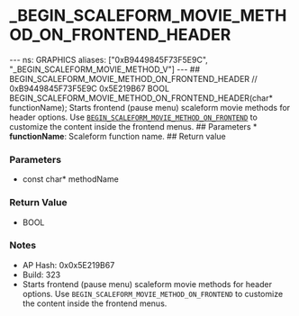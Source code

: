 # _BEGIN_SCALEFORM_MOVIE_METHOD_ON_FRONTEND_HEADER

--- ns: GRAPHICS aliases: ["0xB9449845F73F5E9C", "_BEGIN_SCALEFORM_MOVIE_METHOD_V"] --- ## BEGIN_SCALEFORM_MOVIE_METHOD_ON_FRONTEND_HEADER  // 0xB9449845F73F5E9C 0x5E219B67 BOOL BEGIN_SCALEFORM_MOVIE_METHOD_ON_FRONTEND_HEADER(char* functionName);  Starts frontend (pause menu) scaleform movie methods for header options.  Use [`BEGIN_SCALEFORM_MOVIE_METHOD_ON_FRONTEND`](#_0xAB58C27C2E6123C6) to customize the content inside the frontend menus.  ## Parameters * **functionName**: Scaleform function name.  ## Return value

### Parameters
* const char* methodName

### Return Value
* BOOL

### Notes
* AP Hash: 0x0x5E219B67
* Build: 323
* Starts frontend (pause menu) scaleform movie methods for header options.
Use `BEGIN_SCALEFORM_MOVIE_METHOD_ON_FRONTEND` to customize the content inside the frontend menus.

